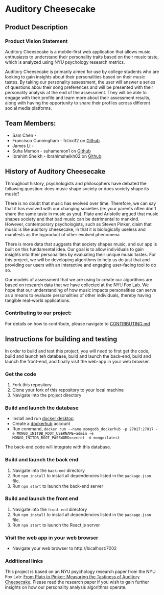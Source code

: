 # Auditory Cheesecake

## Product Description

### Product Vision Statement
Auditory Cheesecake is a mobile-first web application that allows music enthusiasts to understand their personality traits based on their music taste, which is analyzed using NYU psychology research metrics.


Auditory Cheesecake is primarily aimed for use by college students who are looking to gain insights about their personalities based on their music tastes. By taking our personality assessment, the user will answer a series of questions abou their song preferences and will be presented with their personality analysis at the end of the assessment. They will be able to engage with their profile and learn more about their assessment results, along with having the opportunity to share their profiles across different social media platforms.

## Team Members:
+ Sam Chen - 
+ Francisco Cunningham - fctico12 on [Github](https://github.com/fctico11)
+ James Li - 
+ Suha Memon - suhamemon1 on [Github](https://github.com/suhamemon1)
+ Ibrahim Sheikh - Ibrahimsheikh02 on [Github](https://github.com/Ibrahimsheikh02)

## History of Auditory Cheesecake

Throughout history, psychologists and philosophers have debated the following question: does music shape society or does society shape its music?

There is no doubt that music has evolved over time. Therefore, we can say that it has evolved with our changing societies (ie: your parents often don't share the same taste in music as you). Plato and Aristotle argued that music shapes society and that bad music can be detrimental to mankind. However, contemporary psychologists, such as Steven Pinker, claim that music is like auditory cheesecake, in that it is biologically useless and manifests as the byproduct of other evolved phenomena.

There is more data that suggests that society shapes music, and our app is built on this fundamental idea. Our goal is to allow individuals to gain insights into their personalities by evaluating their unique music tastes. For this project, we will be developing algorithms to help us do just that and providing our users with an interactive and engaging user-facing tool to do so.

Our models of assessment that we are using to create our algorithms are based on research data that we have collected at the NYU Fox Lab. We hope that our understanding of how music impacts personalities can serve as a means to evaluate personalities of other individuals, thereby having tangible real-world applications.

### Contributing to our project:
For details on how to contribute, please navigate to [CONTRIBUTING.md](./CONTRIBUTING.md)

## Instructions for building and testing


In order to build and test this project, you will need to first get the code, build and launch teh database, build and launch the back-end, build and launch the front-end, and finally visit the web-app in your web browser. 


### Get the code
1. Fork this repository 
2. Clone your fork of this repository to your local machine
3. Navigate into the project directory

### Build and launch the database

- Install and run [docker desktop](https://www.docker.com/get-started)
- Create a [dockerhub](https://hub.docker.com/signup) account
- Run command, `docker run --name mongodb_dockerhub -p 27017:27017 -e MONGO_INITDB_ROOT_USERNAME=admin -e MONGO_INITDB_ROOT_PASSWORD=secret -d mongo:latest`

The back-end code will integrate with this database. 

### Build and launch the back end

1. Navigate into the `back-end` directory
2. Run `npm install` to install all dependencies listed in the `package.json` file.
3. Run `npm start` to launch the back-end server

### Build and launch the front end

1. Navigate into the `front-end` directory
2. Run `npm install` to install all dependencies listed in the `package.json` file.
3. Run `npm start` to launch the React.js server

### Visit the web app in your web browser

- Navigate your web browser to http://localhost:7002

### Additional links
This project is based on an NYU psychology research paper from the NYU Fox Lab: [From Plato to Pinker: Measuring the Tastiness of Auditory Cheesecake](./assets/Final_From_Plato_to_Pinker__Measuring_the_Tastiness_of_Auditory_Cheesecake.docx.pdf). Please read the research paper if you wish to gain further insights on how our personality analysis algorithms operate.

<!-- >
This repository will be used for team projects.

Several sets of instructions are included in this repository. They should each be treated as separate assignments with their own due dates and sets of requirements.

1. See the [App Map & Wireframes](instructions-0a-app-map-wireframes.md) and [Prototyping](./instructions-0b-prototyping.md) instructions for the requirements of the initial user experience design of the app.

2. Delete the contents of this file and replace with the contents of a proper README.md, as described in the [project setup instructions](./instructions-0c-project-setup.md)

3. See the [Sprint Planning instructions](instructions-0d-sprint-planning.md) for the requirements of Sprint Planning for each Sprint.

4. See the [Front-End Development instructions](./instructions-1-front-end.md) for the requirements of the initial Front-End Development.

5. See the [Back-End Development instructions](./instructions-2-back-end.md) for the requirements of the initial Back-End Development.

6. See the [Database Integration instructions](./instructions-3-database.md) for the requirements of integrating a database into the back-end.

7. See the [Deployment instructions](./instructions-4-deployment.md) for the requirements of deploying an app.